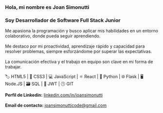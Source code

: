 ### Hola, mi nombre es Joan Simonutti  
### Soy Desarrollador de Software Full Stack Junior  

Me apasiona la programación y busco aplicar mis habilidades en un entorno colaborativo, donde pueda seguir aprendiendo. <br/>  
Me destaco por mi proactividad, aprendizaje rápido y capacidad para resolver problemas, siempre esforzándome por superar las expectativas. <br/>  
La comunicación efectiva y el trabajo en equipo son clave en mi forma de trabajar.  

🏷️ HTML5 | 🎨 CSS3 | 💻 JavaScript | ⚛️ React | 🐍 Python | 🌐 Flask | 🖥️ Node.JS | 🗃️ SQL | 🔑 JWT | 🕓 GIT  

**Perfil de Linkedin:** [linkedin.com/in/joansimonutti](https://www.linkedin.com/in/joansimonutti/) <br/>  
**Email de contacto:** [joansimonutticode@gmail.com](mailto:joansimonutticode@gmail.com) 
